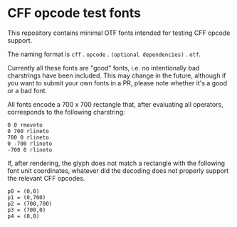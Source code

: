 # CFF opcode test fonts

This repository contains minimal OTF fonts intended for testing CFF opcode support.

The naming format is `cff` . `opcode` . `(optional dependencies)` . `otf`.

Currently all these fonts are "good" fonts, i.e. no intentionally bad charstrings
have been included. This may change in the future, although if you want to submit
your own fonts in a PR, please note whether it's a good or a bad font.

All fonts encode a 700 x 700  rectangle that, after evaluating all operators, 
corresponds to the following charstring:

```
0 0 rmoveto
0 700 rlineto
700 0 rlineto
0 -700 rlineto
-700 0 rlineto
```

If, after rendering, the glyph does not
match a rectangle with the following font unit coordinates, whatever did the
decoding does not properly support the relevant CFF opcodes.

```
p0 = (0,0)
p1 = (0,700)
p2 = (700,700)
p3 = (700,0)
p4 = (0,0)
```
